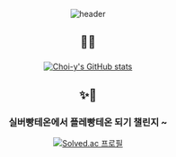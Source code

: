 <div align=center> 
  
<!-- ![Header](https://capsule-render.vercel.app/api?type=waving&color=auto&height=200&section=header) -->
![header](https://capsule-render.vercel.app/api?type=waving&color=0:FA8072,100:FF4500&height=250&section=header&text=sos&animation=twinkling&fontColor=ffffff&fontSize=90)

## 👩‍💻
### 
[![Choi-y's GitHub stats](https://github-readme-stats.vercel.app/api?username=Choi-y)](https://github.com/Choi-y/github-readme-stats)

## ✨💃
### 실버빵테온에서 플레빵테온 되기 챌린지 ~
[![Solved.ac
프로필](http://mazassumnida.wtf/api/v2/generate_badge?boj=atmolysis)](https://solved.ac/atmolysis)

  
</div>
<!--
**Choi-y/Choi-y** is a ✨ _special_ ✨ repository because its `README.md` (this file) appears on your GitHub profile.

### Hi there 👋
Here are some ideas to get you started:

- 🔭 I’m currently working on ...
- 🌱 I’m currently learning ...
- 👯 I’m looking to collaborate on ...
- 🤔 I’m looking for help with ...
- 💬 Ask me about ...
- 📫 How to reach me: ...
- 😄 Pronouns: ...
- ⚡ Fun fact: ...

[![Top Langs](https://github-readme-stats.vercel.app/api/top-langs/?username=Choi-y)](https://github.com/Choi-y/github-readme-stats)
[![Solved.ac프로필](http://mazassumnida.wtf/api/v2/generate_badge?boj=atmolysis)](https://solved.ac/atmolysis)
-->
